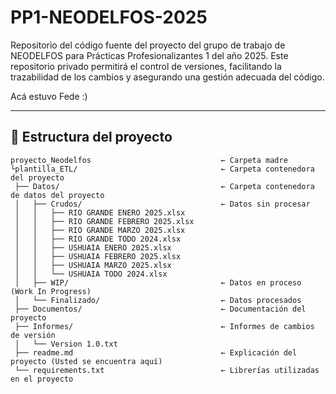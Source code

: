 # PP1-NEODELFOS-2025
Repositorio del código fuente del proyecto del grupo de trabajo de NEODELFOS para Prácticas Profesionalizantes 1 del año 2025. Este repositorio privado permitirá el control de versiones, facilitando la trazabilidad de los cambios y asegurando una gestión adecuada del código.


Acá estuvo Fede :)

---

## 📁 Estructura del proyecto

```plaintext
proyecto_Neodelfos                             ← Carpeta madre
└plantilla_ETL/                                ← Carpeta contenedora del proyecto
 ├── Datos/                                    ← Carpeta contenedora de datos del proyecto
 │   ├── Crudos/                               ← Datos sin procesar
 │   │   ├── RIO GRANDE ENERO 2025.xlsx
 │   │   ├── RIO GRANDE FEBRERO 2025.xlsx
 │   │   ├── RIO GRANDE MARZO 2025.xlsx
 │   │   ├── RIO GRANDE TODO 2024.xlsx
 │   │   ├── USHUAIA ENERO 2025.xlsx
 │   │   ├── USHUAIA FEBRERO 2025.xlsx
 │   │   ├── USHUAIA MARZO 2025.xlsx
 │   │   └── USHUAIA TODO 2024.xlsx
 │   ├── WIP/                                  ← Datos en proceso (Work In Progress)
 │   └── Finalizado/                           ← Datos procesados
 ├── Documentos/                               ← Documentación del proyecto
 ├── Informes/                                 ← Informes de cambios de versión
 │   └── Version 1.0.txt
 ├── readme.md                                 ← Explicación del proyecto (Usted se encuentra aquí)
 └── requirements.txt                          ← Librerías utilizadas en el proyecto